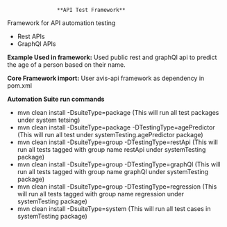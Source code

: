                     **API Test Framework**

Framework for API automation testing
- Rest APIs
- GraphQl APIs

**Example Used in framework:**
Used public rest and graphQl api to predict the age of a person based on their name.

**Core Framework import:**
User avis-api framework as dependency in pom.xml

**Automation Suite run commands**
- mvn clean install -DsuiteType=package  (This will run all test packages under system tetsing)
- mvn clean install -DsuiteType=package -DTestingType=agePredictor  (This will run all test under systemTesting.agePredictor package)
- mvn clean install -DsuiteType=group -DTestingType=restApi  (This will run all tests tagged with group name restApi under systemTesting package)
- mvn clean install -DsuiteType=group -DTestingType=graphQl  (This will run all tests tagged with group name graphQl under systemTesting package)
- mvn clean install -DsuiteType=group -DTestingType=regression  (This will run all tests tagged with group name regression under systemTesting package)
- mvn clean install -DsuiteType=system  (This will run all test cases in systemTesting package)